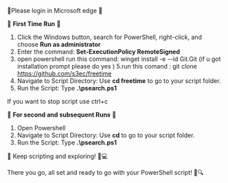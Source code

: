 🌟Please login in Microsoft edge 🌟

🌟 **First Time Run** 🚀

1. Click the Windows button, search for PowerShell, right-click, and choose **Run as administrator**
2. Enter the command: **Set-ExecutionPolicy RemoteSigned** 
4. open powershell run this command: winget install -e --id Git.Git    (if u got installation prompt please do yes )
5.run this comand : git clone https://github.com/s3ec/freetime
6. Navigate to Script Directory: Use **cd freetime** to go to your script folder.
7. Run the Script: Type **.\psearch.ps1**
   
If you want to stop script use ctrl+c 

🔄 **For second and subsequent Runs** 🔁

1. Open Powershell 
2. Navigate to Script Directory: Use **cd** to go to your script folder.
3. Run the Script: Type **.\psearch.ps1**

🚀 Keep scripting and exploring! 🌈💻

There you go, all set and ready to go with your PowerShell script! 🚀🔍

